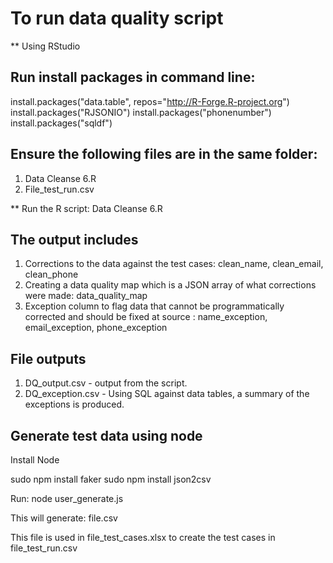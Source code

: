 # To run data quality script


** Using RStudio

## Run install packages in command line:
install.packages("data.table", repos="http://R-Forge.R-project.org")
install.packages("RJSONIO")
install.packages("phonenumber")
install.packages("sqldf")

## Ensure the following files are in the same folder:
1.	Data Cleanse 6.R
2.	File_test_run.csv 

** Run the R script: Data Cleanse 6.R


## The output includes
1.	Corrections to the data against the test cases: clean_name, clean_email, clean_phone
2.	Creating a data quality map which is a JSON array of what corrections were made: data_quality_map
3.	Exception column to flag data that cannot be programmatically corrected and should be fixed at source : name_exception, email_exception, phone_exception

## File outputs
1. DQ_output.csv - output from the script.
2. DQ_exception.csv - Using SQL against data tables, a summary of the exceptions is produced.



## Generate test data using node 
Install Node

sudo npm install faker
sudo npm install json2csv

Run:
node user_generate.js

This will generate: file.csv

This file is used in file_test_cases.xlsx to create the test cases in file_test_run.csv
